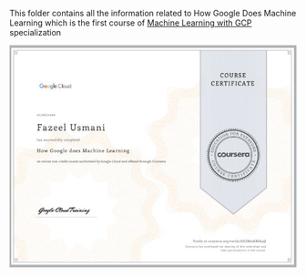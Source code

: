 This folder contains all the information related to How Google Does Machine Learning which is the first course of [Machine Learning with GCP](https://www.coursera.org/specializations/machine-learning-tensorflow-gcp) specialization


![Certificate](1c.JPG)
